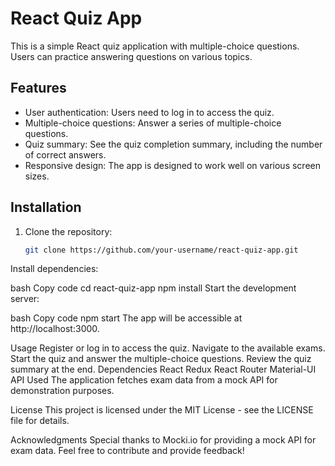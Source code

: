 # React Quiz App

This is a simple React quiz application with multiple-choice questions. Users can practice answering questions on various topics.

## Features

- User authentication: Users need to log in to access the quiz.
- Multiple-choice questions: Answer a series of multiple-choice questions.
- Quiz summary: See the quiz completion summary, including the number of correct answers.
- Responsive design: The app is designed to work well on various screen sizes.

## Installation

1. Clone the repository:

   ```bash
   git clone https://github.com/your-username/react-quiz-app.git
Install dependencies:

bash
Copy code
cd react-quiz-app
npm install
Start the development server:

bash
Copy code
npm start
The app will be accessible at http://localhost:3000.

Usage
Register or log in to access the quiz.
Navigate to the available exams.
Start the quiz and answer the multiple-choice questions.
Review the quiz summary at the end.
Dependencies
React
Redux
React Router
Material-UI
API Used
The application fetches exam data from a mock API for demonstration purposes.

License
This project is licensed under the MIT License - see the LICENSE file for details.

Acknowledgments
Special thanks to Mocki.io for providing a mock API for exam data.
Feel free to contribute and provide feedback!

